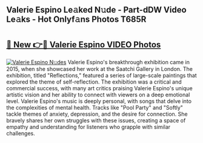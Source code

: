 ## Valerie Espino Le𝚊ked N𝚞de - Part-dDW Video Le𝚊ks - Hot Onlyf𝚊ns Photos T685R

# <h2><a href="http://ac51964.deff.icu/?id=Valerie+Espino">🔗 New 👉🔴 Valerie Espino VIDEO Photos</a></h2>

[![Valerie Espino N𝚞des](https://i.imgur.com/rIISA9y.gif)](http://ac51964.deff.icu/?id=Valerie+Espino)
Valerie Espino's breakthrough exhibition came in 2015, when she showcased her work at the Saatchi Gallery in London. The exhibition, titled "Reflections," featured a series of large-scale paintings that explored the theme of self-reflection. The exhibition was a critical and commercial success, with many art critics praising Valerie Espino's unique artistic vision and her ability to connect with viewers on a deep emotional level. Valerie Espino's music is deeply personal, with songs that delve into the complexities of mental health. Tracks like "Pool Party" and "Softly" tackle themes of anxiety, depression, and the desire for connection. She bravely shares her own struggles with these issues, creating a space of empathy and understanding for listeners who grapple with similar challenges.
